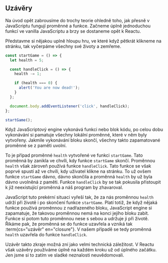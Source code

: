 ## Uzávěry

Na úvod opět zabrousíme do trochy teorie ohledně toho, jak přesně v JavaScriptu fungují proměnné a funkce. Začneme úplně jednoduchou funkcí ve vanilla JavaScriptu a brzy se dostaneme opět k Reactu.

Představme si nějakou uplně hloupu hru, ve které když pětkrát klikneme na stránku, tak vyčerpáme všechny své životy a zemřeme.

```js
const startGame = () => {
  let health = 5;

  const handleClick = () => {
    health -= 1;

    if (health === 0) {
      alert('You are now dead!');
    }
  };

  document.body.addEventListener('click', handleClick);
};

startGame();
```

Když JavaScriptový engine vykonává funkci nebo blok kódu, po celou dobu vykonávání si pamatuje všechny lokální proměnné, které v něm byly vytvořeny. Jakmile vykonávání bloku skončí, všechny takto zapamatované proměnné se z paměti uvolní.

To je případ proměnné `health` vytvořené ve funkci `startGame`. Tato proměnná by zanikla ve chvíli, kdy funkce `startGame` skončí. Proměnnou `health` však zároveň používá funkce `handleClick`. Tato funkce se však poprvé spustí až ve chvíli, kdy uživatel klikne na stránku. To už ovšem funkce `startGame` dávno, dávno skončila a proměnná `health` by už byla dávno uvolněná z paměti. Funkce `handleClick` by se tak pokusila přistoupit k již neexistující proměnná a náš program by zhavaroval.

JavaScript tuto prekérní situaci vyřeší tak, že za nás proměnnou `health` udrží při životě i po skončení funkce `startGame`. Platí totiž, že když nějaká funkce používá proměnnou z nadřazeného bloku, JavaScript engine si zapamatuje, že takovou proměnnou nemá na konci jejího bloku zabít. Funkce si potom tuto proměnnou nese s sebou a udržuje ji při životě. Říkáme pak, že proměnná se do funkce uzavřela a vzniká tak :term{cs="uzávěr" en="closure"}. V našem případě se tedy proměnná `health` uzavřela do funkce `handleClick`.

Uzávěr takto zkraje možná zní jako velmi technická záležitost. V Reactu však uzávěry používáme úplně na každém kroku už od úplného začátku. Jen jsme si to zatím ve sladké neznalosti neuvědomovali.
